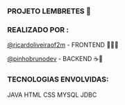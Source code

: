 ###                                                    PROJETO LEMBRETES  📕


### REALIZADO POR :

<a target="_blank" href="https://github.com/ricardoliveiraof2m" >@ricardoliveiraof2m</a> - FRONTEND  🎨:man_artist:

<a target="_blank" href="https://github.com/pinhobrunodev" target =_blank >@pinhobrunodev</a> - BACKEND ☕️🧱

### TECNOLOGIAS ENVOLVIDAS:

JAVA
HTML
CSS
MYSQL
JDBC
  

